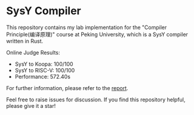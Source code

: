# SysY Compiler

This repository contains my lab implementation for the "Compiler Principle(编译原理)" course at Peking University, which is a SysY compiler written in Rust.

Online Judge Results:

- SysY to Koopa: 100/100
- SysY to RISC-V: 100/100
- Performance: 572.40s

For further information, please refer to the [report](./report/report.md).

Feel free to raise issues for discussion. If you find this repository helpful, please give it a star!
